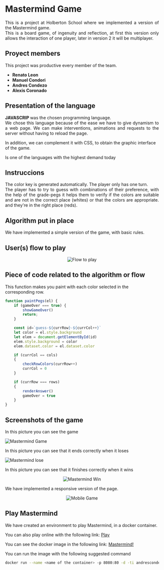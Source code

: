 # Mastermind Game

<p align="justify"> This is a project at Holberton School where we implemented a version of the Mastermind game.
<br />
This is a board game, of ingenuity and reflection, at first this version only allows the interaction of one player, later in version 2 it will be multiplayer. </p>


## Proyect members

This project was productive every member of the team.

* **Renato Leon**
* **Manuel Condori**
* **Andres Condezo**
* **Alexis Coronado**


## Presentation of the language

<p align="justify"> <strong> JAVASCRIP </strong> was the chosen programming language.<br />
We chose this language because of the ease we have to give dynamism to a web page.
We can make interventions, animations and requests to the server without having to reload the page.

In addition, we can complement it with CSS, to obtain the graphic interface of the game.

Is one of the languages with the highest demand today </p>


## Instruccions

<p align="justify"> The color key is generated automatically. The player only has one turn.<br/>
The player has to try to guess with combinations of their preference, with the help of the grade-pegs it helps them to verify if the colors are suitable and are not in the correct place (whites) or that the colors are appropriate. and they're in the right place (reds). </p>

## Algorithm put in place

We have implemented a simple version of the game, with basic rules.


## User(s) flow to play

<div align="center"> <img src="images/Screenshot_252.png" alt="Flow to play"> </div>

## Piece of code related to the algorithm or flow

This function makes you paint with each color selected in the corresponding row.

```js
function paintPegs(el) {
    if (gameOver === true) {
        showGameOver()
        return;
    }

    const id=`guess-${currRow}-${currCol++}`
    let color = el.style.background
    let elem = document.getElementById(id)
    elem.style.background = color
    elem.dataset.color = el.dataset.color

    if (currCol == cols)
    {
        checkRowColors(currRow++)
        currCol = 0
    }

    if (currRow === rows)
    {
        renderAnswer()
        gameOver = true
    }
}
```


## Screenshots of the game

In this picture you can see the game

<img src="images/Screenshot_247.png" alt="Mastermind Game">

In this picture you can see that it ends correctly when it loses

<img src="images/Screenshot_248.png" alt="Mastermind lose">

In this picture you can see that it finishes correctly when it wins

<div align="center"> <img  src="images/Screenshot_249.png" alt="Mastermind Win"> </div> 

We have implemented a responsive version of the page.

<div align="center"> <img  src="images/Screenshot_251.png" alt="Mobile Game"> </div> 


## Play Mastermind

We have created an environment to play Mastermind, in a docker container.

You can also play online with the following link:
[Play](https://alexiscoran.github.io/Mastermind_Challenge/Game_Files/index.html)

You can see the docker image in the following link: 
[Mastermind!](https://hub.docker.com/r/andrescondezo/mastermind_js)

You can run the image with the following suggested command

```Bash
docker run --name <name of the container> -p 8080:80 -d -ti andrescondezo/mastermind_js
```
